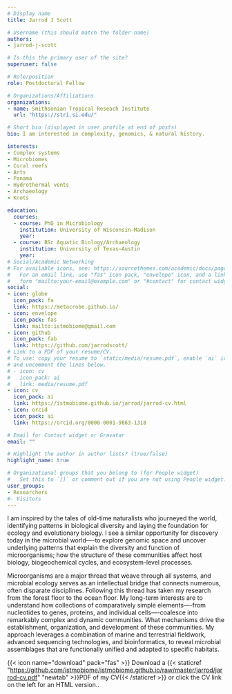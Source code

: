 ```yaml
---
# Display name
title: Jarrod J Scott

# Username (this should match the folder name)
authors:
- jarrod-j-scott

# Is this the primary user of the site?
superuser: false

# Role/position
role: Postdoctoral Fellow

# Organizations/Affiliations
organizations:
- name: Smithsonian Tropical Reseach Institute
  url: "https://stri.si.edu/"

# Short bio (displayed in user profile at end of posts)
bio: I am interested in complexity, genomics, & natural history.

interests:
- Complex systems
- Microbiomes
- Coral reefs
- Ants
- Panama
- Hydrothermal vents
- Archaeology
- Knots

education:
  courses:
  - course: PhD in Microbiology
    institution: University of Wisconsin—Madison
    year:
  - course: BSc Aquatic Biology/Archaeology
    institution: University of Texas—Austin
    year:
# Social/Academic Networking
# For available icons, see: https://sourcethemes.com/academic/docs/page-builder/#icons
#   For an email link, use "fas" icon pack, "envelope" icon, and a link in the
#   form "mailto:your-email@example.com" or "#contact" for contact widget.
social:
- icon: globe
  icon_pack: fa
  link: https://metacrobe.github.io/
- icon: envelope
  icon_pack: fas
  link: mailto:istmobiome@gmail.com
- icon: github
  icon_pack: fab
  link: https://github.com/jarrodscott/
# Link to a PDF of your resume/CV.
# To use: copy your resume to `static/media/resume.pdf`, enable `ai` icons in `params.toml`,
# and uncomment the lines below.
# - icon: cv
#   icon_pack: ai
#   link: media/resume.pdf
- icon: cv
  icon_pack: ai
  link: https://istmobiome.github.io/jarrod/jarrod-cv.html
- icon: orcid
  icon_pack: ai
  link: https://orcid.org/0000-0001-9863-1318

# Email for Contact widget or Gravatar
email: ""

# Highlight the author in author lists? (true/false)
highlight_name: true

# Organizational groups that you belong to (for People widget)
#   Set this to `[]` or comment out if you are not using People widget.
user_groups:
- Researchers
#- Visitors
---
```


I am inspired by the tales of old-time naturalists who journeyed the world, identifying patterns in biological diversity and laying the foundation for ecology and evolutionary biology. I see a similar opportunity for discovery today in the microbial world—-to explore genomic space and uncover underlying patterns that explain the diversity and function of microorganisms; how the structure of these communities affect host biology, biogeochemical cycles, and ecosystem-level processes.

Microorganisms are a major thread that weave through all systems, and microbial ecology serves as an intellectual bridge that connects numerous, often disparate disciplines. Following this thread has taken my research from the forest floor to the ocean floor. My long-term interests are to understand how collections of comparatively simple elements—-from nucleotides to genes, proteins, and individual cells—-coalesce into remarkably complex and dynamic communities. What mechanisms drive the establishment, organization, and development of these communities. My approach leverages a combination of marine and terrestrial fieldwork, advanced sequencing technologies, and bioinformatics, to reveal microbial assemblages that are functionally unified and adapted to specific habitats.

{{< icon name="download" pack="fas" >}} Download a {{< staticref "https://github.com/istmobiome/istmobiome.github.io/raw/master/jarrod/jarrod-cv.pdf" "newtab" >}}PDF of my CV{{< /staticref >}} or click the CV link on the left for an HTML version..
